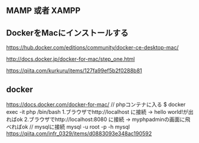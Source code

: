 ## MAMP 或者 XAMPP

## DockerをMacにインストールする
https://hub.docker.com/editions/community/docker-ce-desktop-mac/

http://docs.docker.jp/docker-for-mac/step_one.html

https://qiita.com/kurkuru/items/127fa99ef5b2f0288b81

## docker
https://docs.docker.com/docker-for-mac/
// phpコンテナに入る
$ docker exec -it php /bin/bash
1.ブラウザでhttp://localhost に接続 -> hello world!が出ればok
2.ブラウザでhttp://localhost:8080 に接続 -> myphpadminの画面に飛べればok
// mysqlに接続
mysql -u root -p -h mysql
https://qiita.com/infr_0329/items/d0883093e348ac190592
